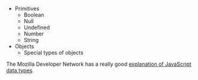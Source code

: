 * Primitives
  - Boolean
  - Null
  - Undefined
  - Number
  - String
* Objects
  - Special types of objects

The Mozilla Developer Network has a really good [explanation of JavaScript data types](https://developer.mozilla.org/en-US/docs/Web/JavaScript/Data_structures).

